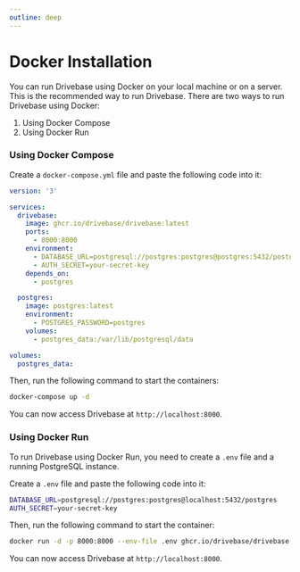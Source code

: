```yaml
---
outline: deep
---
```


# Docker Installation

You can run Drivebase using Docker on your local machine or on a server. This is the recommended way to run Drivebase.
There are two ways to run Drivebase using Docker:

1. Using Docker Compose
2. Using Docker Run

### Using Docker Compose

Create a `docker-compose.yml` file and paste the following code into it:

```yaml
version: '3'

services:
  drivebase:
    image: ghcr.io/drivebase/drivebase:latest
    ports:
      - 8000:8000
    environment:
      - DATABASE_URL=postgresql://postgres:postgres@postgres:5432/postgres
      - AUTH_SECRET=your-secret-key
    depends_on:
      - postgres

  postgres:
    image: postgres:latest
    environment:
      - POSTGRES_PASSWORD=postgres
    volumes:
      - postgres_data:/var/lib/postgresql/data

volumes:
  postgres_data:
```

Then, run the following command to start the containers:

```bash
docker-compose up -d
```

You can now access Drivebase at `http://localhost:8000`.

### Using Docker Run

To run Drivebase using Docker Run, you need to create a `.env` file and a running PostgreSQL instance.

Create a `.env` file and paste the following code into it:

```bash
DATABASE_URL=postgresql://postgres:postgres@localhost:5432/postgres
AUTH_SECRET=your-secret-key
```

Then, run the following command to start the container:

```bash
docker run -d -p 8000:8000 --env-file .env ghcr.io/drivebase/drivebase:latest
```

You can now access Drivebase at `http://localhost:8000`.